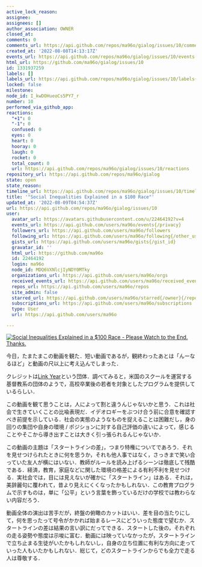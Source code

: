 ```yaml
---
active_lock_reason: 
assignee: 
assignees: []
author_association: OWNER
closed_at: 
comments: 0
comments_url: https://api.github.com/repos/ma96o/gialog/issues/10/comments
created_at: '2022-08-08T14:13:17Z'
events_url: https://api.github.com/repos/ma96o/gialog/issues/10/events
html_url: https://github.com/ma96o/gialog/issues/10
id: 1331937259
labels: []
labels_url: https://api.github.com/repos/ma96o/gialog/issues/10/labels{/name}
locked: false
milestone: 
node_id: I_kwDOHueoCs5PY7_r
number: 10
performed_via_github_app: 
reactions:
  "+1": 0
  "-1": 0
  confused: 0
  eyes: 0
  heart: 0
  hooray: 0
  laugh: 0
  rocket: 0
  total_count: 0
  url: https://api.github.com/repos/ma96o/gialog/issues/10/reactions
repository_url: https://api.github.com/repos/ma96o/gialog
state: open
state_reason: 
timeline_url: https://api.github.com/repos/ma96o/gialog/issues/10/timeline
title: '"Social Inequalities Explained in a $100 Race"'
updated_at: '2022-08-09T04:54:37Z'
url: https://api.github.com/repos/ma96o/gialog/issues/10
user:
  avatar_url: https://avatars.githubusercontent.com/u/22464192?v=4
  events_url: https://api.github.com/users/ma96o/events{/privacy}
  followers_url: https://api.github.com/users/ma96o/followers
  following_url: https://api.github.com/users/ma96o/following{/other_user}
  gists_url: https://api.github.com/users/ma96o/gists{/gist_id}
  gravatar_id: ''
  html_url: https://github.com/ma96o
  id: 22464192
  login: ma96o
  node_id: MDQ6VXNlcjIyNDY0MTky
  organizations_url: https://api.github.com/users/ma96o/orgs
  received_events_url: https://api.github.com/users/ma96o/received_events
  repos_url: https://api.github.com/users/ma96o/repos
  site_admin: false
  starred_url: https://api.github.com/users/ma96o/starred{/owner}{/repo}
  subscriptions_url: https://api.github.com/users/ma96o/subscriptions
  type: User
  url: https://api.github.com/users/ma96o

---
```

[![Social Inequalities Explained in a $100 Race - Please Watch to the End. Thanks.](https://img.youtube.com/vi/4K5fbQ1-zps/0.jpg)](https://www.youtube.com/watch?v=4K5fbQ1-zps)

今日，たまたまこの動画を観た．短い動画であるが，観終わったあとは「んーなるほど」と動画の尺以上に考え込んでしまった．

クレジットは[Link Year](https://linkyear.com/)という団体．調べてみると，米国のスクールを運営する基督教系の団体のようで，高校卒業後の若者を対象としたプログラムを提供しているらしい．

この動画を観て思うことは，人によって割と違うんじゃないかと思う．これは社会で生きていくことの比喩表現だ．イデオロギーをぶつけ合う前に合意を確認すべき前提を示している．社会の実態のようなものを捉えることは困難だし，身の回りの集団や自身の環境 / ポジションに対する自己評価の違いによって，感じることやそこから導き出すことは大きく引っ張られるんじゃないか．

この動画の主題は「スタートラインの差」，つまり特権についてであろう．それを見せつけられたときに何を思うか，それも他人事ではなく，さっきまで笑い合っていた友人が横にはいない．教師がルールを読み上げるシーンは徹底して残酷である．経済，教育，家庭などに関した環境の格差による有利不利を見せつける．実社会では，目には見えないが確かに「スタートライン」はある．それは，美辞麗句に覆われて，昔より見えにくくなったかもしれない．この教育プログラムで示すものは，単に「公平」という言葉を飾っているだけの学校では教わらない内容だろう．

動画全体の演出は苦手だが，終盤の俯瞰のカットはいい．差を目の当たりにして，何を思ったって号令がかかれば始まるレースにどういった態度で望むか．スタートラインの差は結果の言い訳にだってできる．スタートした後の，それぞれの走る姿勢や態度は示唆に富む．動画には映っていなかったが，スタートラインで立ち止まる生徒がいたかもしれないし，自身の立ち位置に有利な方向に走っていった人もいたかもしれない．総じて，どのスタートラインからでも全力で走る人は尊敬する．